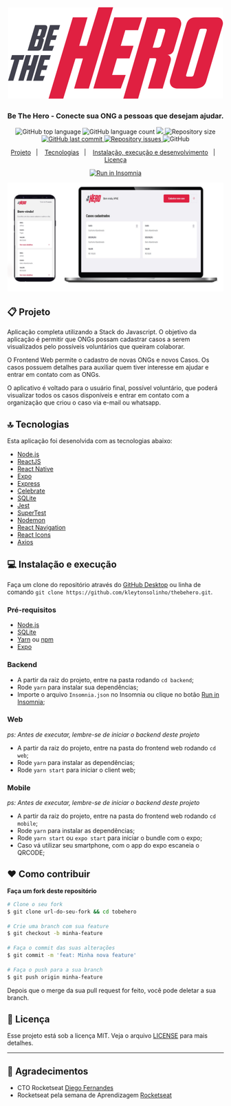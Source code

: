 <h1 align="center">
  <img src=".github/logo.svg" alt="Be The Hero">
</h1>

<h3 align="center">
  Be The Hero - Conecte sua ONG a pessoas que desejam ajudar.
</h3>

<p align="center">
  <img alt="GitHub top language" src="https://img.shields.io/github/languages/top/kleytonsolinho/thebehero">
  
  <img alt="GitHub language count" src="https://img.shields.io/github/languages/count/kleytonsolinho/thebehero">
  
  <a href="https://www.codacy.com/manual/kleytonsolinho/thebehero?    utm_source=github.com&amp;utm_medium=referral&amp;utm_content=engividal/tobehero&amp;utm_campaign=Badge_Grade">
  <img src="https://api.codacy.com/project/badge/Grade/af7ef38b79414492844663ebbbf4e21b"/>
  </a>
  
  <img alt="Repository size" src="https://img.shields.io/github/repo-size/kleytonsolinho/thebehero">
  
  <a href="https://github.com/engividal/tobehero/commits/master">
    <img alt="GitHub last commit" src="https://img.shields.io/github/last-commit/kleytonsolinho/thebehero">
  </a>
  
  <a href="https://github.com/engividal/tobehero/issues">
    <img alt="Repository issues" src="https://img.shields.io/github/issues/kleytonsolinho/thebehero">
  </a>
  
  <img alt="GitHub" src="https://img.shields.io/github/license/kleytonsolinho/thebehero">
</p>

<p align="center">
  <a href="#%EF%B8%8F-projeto">Projeto</a>&nbsp;&nbsp;&nbsp;|&nbsp;&nbsp;&nbsp;
  <a href="#-tecnologias">Tecnologias</a>&nbsp;&nbsp;&nbsp;|&nbsp;&nbsp;&nbsp;
  <a href="#-instalação-execução-e-desenvolvimento">Instalação, execução e desenvolvimento</a>&nbsp;&nbsp;&nbsp;|&nbsp;&nbsp;&nbsp;
  <a href="#-licença">Licença</a>
</p>

<p id="insomniaButton" align="center">
  <a href="https://insomnia.rest/images/run.svg)](https://insomnia.rest/run/?label=Tobehero%20API&uri=https%3A%2F%2Fraw.githubusercontent.com%2Fengividal%2Ftobehero%2Fmaster%2Finsomnia.json" target="_blank"><img src="https://insomnia.rest/images/run.svg" alt="Run in Insomnia"></a>
</p>

<img alt="Layout" src=".github/tobehero.png" />

## 📋 Projeto

Aplicação completa utilizando a Stack do Javascript. O objetivo da aplicação é permitir que ONGs possam cadastrar casos a serem visualizados pelo possíveis voluntários que queiram colaborar. 

O Frontend Web permite o cadastro de novas ONGs e novos Casos. Os casos possuem detalhes para auxiliar quem tiver interesse em ajudar e entrar em contato com as ONGs.

O aplicativo é voltado para o usuário final, possível voluntário, que poderá visualizar todos os casos disponíveis e entrar em contato com a organização que criou o caso via e-mail ou whatsapp.  

## 🔝 Tecnologias

Esta aplicação foi desenolvida com as tecnologias abaixo:

- [Node.js](https://nodejs.org/en/)
- [ReactJS](https://reactjs.org/)
- [React Native](https://reactnative.dev/)
- [Expo](https://expo.io/)
- [Express](https://expressjs.com/pt-br/)
- [Celebrate](https://github.com/arb/celebrate)
- [SQLite](https://www.sqlite.org/)
- [Jest](https://jestjs.io/)
- [SuperTest](https://github.com/visionmedia/supertest)
- [Nodemon](https://nodemon.io/)
- [React Navigation](https://reactnavigation.org/)
- [React Icons](https://react-icons.netlify.com/#/)
- [Axios](https://github.com/axios/axios)

## 💻 Instalação e execução

Faça um clone do repositório através do [GitHub Desktop](https://desktop.github.com/) ou linha de comando `git clone https://github.com/kleytonsolinho/thebehero.git`.

### Pré-requisitos

- [Node.js](https://nodejs.org/en/)
- [SQLite](https://www.sqlite.org/)
- [Yarn](https://yarnpkg.com/) ou [npm](https://www.npmjs.com/)
- [Expo](https://expo.io/)

### Backend

- A partir da raiz do projeto, entre na pasta rodando `cd backend`;
- Rode `yarn` para instalar sua dependências;
- Importe o arquivo `Insomnia.json` no Insomnia ou clique no botão [Run in Insomnia](#insomniaButton);

### Web

_ps: Antes de executar, lembre-se de iniciar o backend deste projeto_

- A partir da raiz do projeto, entre na pasta do frontend web rodando `cd web`;
- Rode `yarn` para instalar as dependências;
- Rode `yarn start` para iniciar o client web;

### Mobile

_ps: Antes de executar, lembre-se de iniciar o backend deste projeto_

- A partir da raiz do projeto, entre na pasta do frontend web rodando `cd mobile`;
- Rode `yarn` para instalar as dependências;
- Rode `yarn start` ou `expo start` para iniciar o bundle com o expo;
- Caso vá utilizar seu smartphone, com o app do expo escaneia o QRCODE;

## ❤️ Como contribuir

**Faça um fork deste repositório**

<!-- - Faça um fork desse repositório;
- Cria uma branch com a sua feature: `git checkout -b minha-feature`;
- Faça commit das suas alterações: `git commit -m 'feat: Minha nova feature'`;
- Faça push para a sua branch: `git push origin minha-feature`; -->

```bash
# Clone o seu fork
$ git clone url-do-seu-fork && cd tobehero

# Crie uma branch com sua feature
$ git checkout -b minha-feature

# Faça o commit das suas alterações
$ git commit -m 'feat: Minha nova feature'

# Faça o push para a sua branch
$ git push origin minha-feature
```

Depois que o merge da sua pull request for feito, você pode deletar a sua branch.

## 📝 Licença

Esse projeto está sob a licença MIT. Veja o arquivo [LICENSE](https://github.com/kleytonsolinho/thebehero/blob/master/LICENSE) para mais detalhes.

---

## 🙏 Agradecimentos 

- CTO Rocketseat [Diego Fernandes](https://github.com/diego3g)
- Rocketseat pela semana de Aprendizagem [Rocketseat](https://github.com/rocketseat)